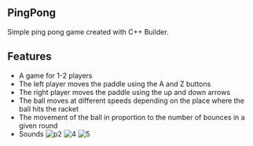 ## PingPong
Simple ping pong game created with C++ Builder.
## Features
* A game for 1-2 players
* The left player moves the paddle using the A and Z buttons
* The right player moves the paddle using the up and down arrows
* The ball moves at different speeds depending on the place where the ball hits the racket
* The movement of the ball in proportion to the number of bounces in a given round
* Sounds
![p2](https://user-images.githubusercontent.com/95076945/176166925-30aaaa6d-7907-41c7-8d39-b18ff552d9b3.JPG)
![4](https://user-images.githubusercontent.com/95076945/176166950-00f9ecab-6025-4125-9abf-ec0b3338ae62.JPG)
![5](https://user-images.githubusercontent.com/95076945/176166990-1f774167-3774-4bf8-9560-b9d7bb4c7497.JPG)



